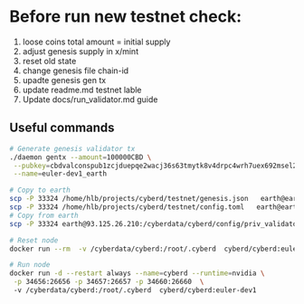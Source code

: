 # Before run new testnet check:

1. loose coins total amount  = initial supply
2. adjust genesis supply in x/mint
3. reset old state
4. change genesis file chain-id
5. upadte genesis gen tx
6. update readme.md testnet lable
7. Update docs/run_validator.md guide

## Useful commands

```bash
# Generate genesis validator tx
./daemon gentx --amount=100000CBD \
 --pubkey=cbdvalconspub1zcjduepqe2wacj36s63tmytk8v4drpc4wrh7uex692msel2pjegeseeapp0q59t5pz \
 --name=euler-dev1_earth
```

```bash
# Copy to earth
scp -P 33324 /home/hlb/projects/cyberd/testnet/genesis.json   earth@earth.cybernode.ai:/cyberdata/cyberd/config/
scp -P 33324 /home/hlb/projects/cyberd/testnet/config.toml   earth@earth.cybernode.ai:/cyberdata/cyberd/config/
# Copy from earth
scp -P 33324 earth@93.125.26.210:/cyberdata/cyberd/config/priv_validator.json ~/.cyberd/config/
```

```bash
# Reset node
docker run --rm  -v /cyberdata/cyberd:/root/.cyberd  cyberd/cyberd:euler-dev1 cyberd unsafe-reset-all
```

```bash
# Run node
docker run -d --restart always --name=cyberd --runtime=nvidia \
 -p 34656:26656 -p 34657:26657 -p 34660:26660  \ 
 -v /cyberdata/cyberd:/root/.cyberd  cyberd/cyberd:euler-dev1
```